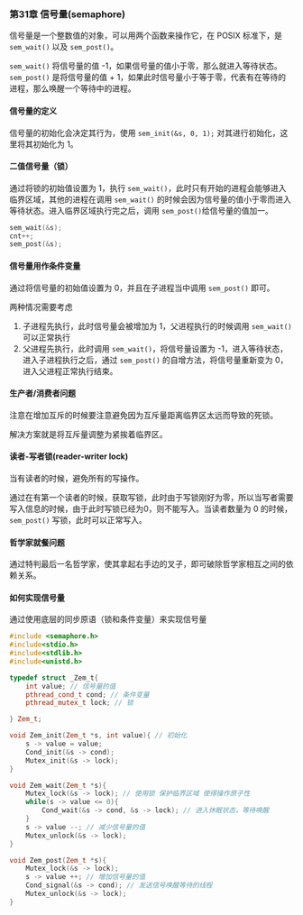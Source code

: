 ### 第31章 信号量(semaphore)

信号量是一个整数值的对象，可以用两个函数来操作它，在 POSIX 标准下，是 `sem_wait()` 以及 `sem_post()`。

`sem_wait()` 将信号量的值 -1，如果信号量的值小于零，那么就进入等待状态。`sem_post()` 是将信号量的值 + 1，如果此时信号量小于等于零，代表有在等待的进程，那么唤醒一个等待中的进程。

#### 信号量的定义

信号量的初始化会决定其行为，使用 `sem_init(&s, 0, 1);` 对其进行初始化，这里将其初始化为 1。

#### 二值信号量（锁）

通过将锁的初始值设置为 1，执行 `sem_wait()`，此时只有开始的进程会能够进入临界区域，其他的进程在调用 `sem_wait()` 的时候会因为信号量的值小于零而进入等待状态。进入临界区域执行完之后，调用 `sem_post()`给信号量的值加一。

```cpp
sem_wait(&s);
cnt++;
sem_post(&s);
```

#### 信号量用作条件变量

通过将信号量的初始值设置为 0，并且在子进程当中调用 `sem_post()` 即可。

两种情况需要考虑

1. 子进程先执行，此时信号量会被增加为 1，父进程执行的时候调用 `sem_wait()` 可以正常执行
2. 父进程先执行，此时调用 `sem_wait()`，将信号量设置为 -1，进入等待状态，进入子进程执行之后，通过 `sem_post()` 的自增方法，将信号量重新变为 0，进入父进程正常执行结束。

#### 生产者/消费者问题

注意在增加互斥的时候要注意避免因为互斥量距离临界区太远而导致的死锁。

解决方案就是将互斥量调整为紧挨着临界区。

#### 读者-写者锁(reader-writer lock)

当有读者的时候，避免所有的写操作。

通过在有第一个读者的时候，获取写锁，此时由于写锁刚好为零，所以当写者需要写入信息的时候，由于此时写锁已经为0，则不能写入。当读者数量为 0 的时候， `sem_post()` 写锁，此时可以正常写入。

#### 哲学家就餐问题

通过特判最后一名哲学家，使其拿起右手边的叉子，即可破除哲学家相互之间的依赖关系。

#### 如何实现信号量

通过使用底层的同步原语（锁和条件变量）来实现信号量

```cpp
#include <semaphore.h>
#include<stdio.h>
#include<stdlib.h>
#include<unistd.h>

typedef struct _Zem_t{
    int value; // 信号量的值
    pthread_cond_t cond; // 条件变量
    pthread_mutex_t lock; // 锁

} Zem_t;

void Zem_init(Zem_t *s, int value){ // 初始化
    s -> value = value;
    Cond_init(&s -> cond);
    Mutex_init(&s -> lock);
}

void Zem_wait(Zem_t *s){
    Mutex_lock(&s -> lock); // 使用锁 保护临界区域 使得操作原子性
    while(s -> value <= 0){
        Cond_wait(&s -> cond, &s -> lock); // 进入休眠状态，等待唤醒
    }
    s -> value --; // 减少信号量的值
    Mutex_unlock(&s -> lock);
}

void Zem_post(Zem_t *s){
    Mutex_lock(&s -> lock);
    s -> value ++; // 增加信号量的值
    Cond_signal(&s -> cond); // 发送信号唤醒等待的线程
    Mutex_unlock(&s -> lock);
}

```

